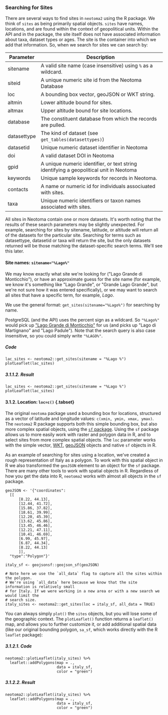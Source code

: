 ### Searching for Sites

There are several ways to find sites in `neotoma2` using the R package. We think of `sites` as being primarily spatial objects. `sites` have names, locations, and are found within the context of geopolitical units. Within the API and in the package, the site itself does not have associated information about taxa, dataset types or ages. The site is the container into which we add that information.  So, when we search for sites we can search by:

| Parameter | Description |
| --------- | ----------- |
| sitename | A valid site name (case insensitive) using `%` as a wildcard. |
| siteid | A unique numeric site id from the Neotoma Database |
| loc | A bounding box vector, geoJSON or WKT string. |
| altmin | Lower altitude bound for sites. |
| altmax | Upper altitude bound for site locations. |
| database | The constituent database from which the records are pulled. |
| datasettype | The kind of dataset (see `get_tables(datasettypes)`) |
| datasetid | Unique numeric dataset identifier in Neotoma |
| doi | A valid dataset DOI in Neotoma |
| gpid | A unique numeric identifier, or text string identifying a geopolitical unit in Neotoma |
| keywords | Unique sample keywords for records in Neotoma. |
| contacts | A name or numeric id for individuals associuated with sites. |
| taxa | Unique numeric identifiers or taxon names associated with sites. |

All sites in Neotoma contain one or more datasets. It's worth noting that the results of these search parameters may be slightly unexpected. For example, searching for sites by sitename, latitude, or altitude will return all of the datasets for the particular site. Searching for terms such as datasettype, datasetid or taxa will return the site, but the only datasets returned will be those matching the dataset-specific search terms. We'll see this later.

#### Site names: `sitename="%Lago%"`

We may know exactly what site we're looking for ("Lago Grande di Monticchio"), or have an approximate guess for the site name (for example, we know it's something like "Lago Grande", or "Grande Lago Grande", but we're not sure how it was entered specifically), or we may want to search all sites that have a specific term, for example, *Lago*.

We use the general format: `get_sites(sitename="%Lago%")` for searching by name.

PostgreSQL (and the API) uses the percent sign as a wildcard.  So `"%Lago%"` would pick up ["Lago Grande di Monticchio"](https://data.neotomadb.org/26607) for us (and picks up "Lago di Martignano" and "Lago Padule").  Note that the search query is also case insensitive, so you could simply write `"%LAGO%"`.

##### Code

```{r sitename, eval=FALSE}
lac_sites <- neotoma2::get_sites(sitename = "%Lago %")
plotLeaflet(lac_sites)
```

##### 3.1.1.2. Result

```{r sitenamePlot, echo=FALSE}
lac_sites <- neotoma2::get_sites(sitename = "%Lago %")
plotLeaflet(lac_sites)
```

#### 3.1.2. Location: `loc=c()` {.tabset}

The original `neotoma` package used a bounding box for locations, structured as a vector of latitude and longitude values: `c(xmin, ymin, xmax, ymax)`.  The `neotoma2` R package supports both this simple bounding box, but also more complex spatial objects, using the [`sf` package](https://r-spatial.github.io/sf/). Using the `sf` package allows us to more easily work with raster and polygon data in R, and to select sites from more complex spatial objects.  The `loc` parameter works with the simple vector, [WKT](https://arthur-e.github.io/Wicket/sandbox-gmaps3.html), [geoJSON](http://geojson.io/#map=2/20.0/0.0) objects and native `sf` objects in R.

As an example of searching for sites using a location, we've created a rough representation of Italy as a polygon.  To work with this spatial object in R we also transformed the `geoJSON` element to an object for the `sf` package.  There are many other tools to work with spatial objects in R. Regardless of how you get the data into R, `neotoma2` works with almost all objects in the `sf` package.

```{r boundingBox}
geoJSON <- '{"coordinates":
  [[
      [8.22, 44.13],
      [12.44, 41.72],
      [15.86, 37.82],
      [18.61, 39.99],
      [12.20, 45.39],
      [13.62, 45.86],
      [13.45, 46.46],
      [12.21, 47.11],
      [10.41, 46.69],
      [6.99, 45.97],
      [6.87, 44.34],
      [8.22, 44.13]
      ]],
  "type":"Polygon"}'

italy_sf <- geojsonsf::geojson_sf(geoJSON)

# Note here we use the `all_data` flag to capture all the sites within the polygon.
# We're using `all_data` here because we know that the site information is relatively small
# for Italy. If we were working in a new area or with a new search we would limit the
# search size.
italy_sites <- neotoma2::get_sites(loc = italy_sf, all_data = TRUE)
```

You can always simply `plot()` the `sites` objects, but you will lose some of the geographic context.  The `plotLeaflet()` function returns a `leaflet()` map, and allows you to further customize it, or add additional spatial data (like our original bounding polygon, `sa_sf`, which works directly with the R `leaflet` package):

##### 3.1.2.1. Code

```{r plotL, eval=FALSE}
neotoma2::plotLeaflet(italy_sites) %>% 
  leaflet::addPolygons(map = ., 
                       data = italy_sf, 
                       color = "green")
```

##### 3.1.2.2. Result

```{r plotLeaf, echo=FALSE}
neotoma2::plotLeaflet(italy_sites) %>% 
  leaflet::addPolygons(map = ., 
                       data = italy_sf, 
                       color = "green")
```
